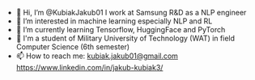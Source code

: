 - 👋 Hi, I’m @KubiakJakub01 I work at Samsung R&D as a NLP engineer
- 👀 I’m interested in machine learning especially NLP and RL
- 🌱 I’m currently learning Tensorflow, HuggingFace and PyTorch 
- 💞️ I'm a student of Military University of Technology (WAT) in field Computer Science (6th semester) 
- 📫 How to reach me: 
kubiak.jakub01@gmail.com
https://www.linkedin.com/in/jakub-kubiak3/

<!---
KubiakJakub01/KubiakJakub01 is a ✨ special ✨ repository because its `README.md` (this file) appears on your GitHub profile.
You can click the Preview link to take a look at your changes.
--->
